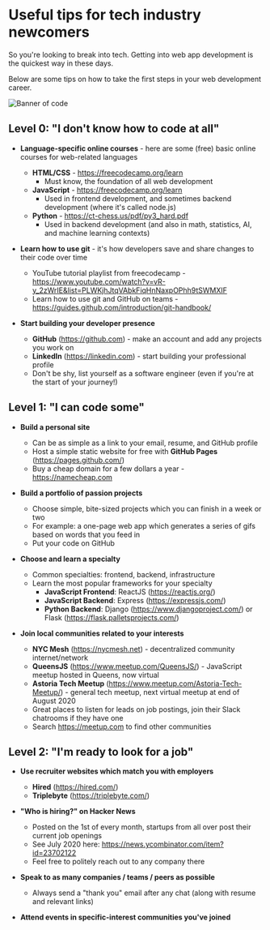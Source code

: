 # Useful tips for tech industry newcomers

So you're looking to break into tech. Getting into web app development is the quickest way in these days.

Below are some tips on how to take the first steps in your web development career.

![Banner of code](https://linkedinbackground.com/download/Coding-Website-Layout.jpg "Code banner")

## Level 0: "I don't know how to code at all"

- **Language-specific online courses** - here are some (free) basic online courses for web-related languages
  - **HTML/CSS** - https://freecodecamp.org/learn
    - Must know, the foundation of all web development
  - **JavaScript** - https://freecodecamp.org/learn
    - Used in frontend development, and sometimes backend development (where it's called node.js)
  - **Python** - https://ct-chess.us/pdf/py3_hard.pdf
    - Used in backend development (and also in math, statistics, AI, and machine learning contexts)

- **Learn how to use git** - it's how developers save and share changes to their code over time
  - YouTube tutorial playlist from freecodecamp - https://www.youtube.com/watch?v=vR-y_2zWrIE&list=PLWKjhJtqVAbkFiqHnNaxpOPhh9tSWMXIF
  - Learn how to use git and GitHub on teams - https://guides.github.com/introduction/git-handbook/

- **Start building your developer presence**
  - **GitHub** (https://github.com) - make an account and add any projects you work on
  - **LinkedIn** (https://linkedin.com) - start building your professional profile
  - Don't be shy, list yourself as a software engineer (even if you're at the start of your journey!)

## Level 1: "I can code some"

- **Build a personal site**
  - Can be as simple as a link to your email, resume, and GitHub profile
  - Host a simple static website for free with **GitHub Pages** (https://pages.github.com/)
  - Buy a cheap domain for a few dollars a year - https://namecheap.com

- **Build a portfolio of passion projects**
  - Choose simple, bite-sized projects which you can finish in a week or two
  - For example: a one-page web app which generates a series of gifs based on words that you feed in
  - Put your code on GitHub

- **Choose and learn a specialty**
  - Common specialties: frontend, backend, infrastructure
  - Learn the most popular frameworks for your specialty
    - **JavaScript Frontend**: ReactJS (https://reactjs.org/)
    - **JavaScript Backend**: Express (https://expressjs.com/)
    - **Python Backend**: Django (https://www.djangoproject.com/) or Flask (https://flask.palletsprojects.com/)

- **Join local communities related to your interests**
  - **NYC Mesh** (https://nycmesh.net) - decentralized community internet/network
  - **QueensJS** (https://www.meetup.com/QueensJS/) - JavaScript meetup hosted in Queens, now virtual
  - **Astoria Tech Meetup** (https://www.meetup.com/Astoria-Tech-Meetup/) - general tech meetup, next virtual meetup at end of August 2020
  - Great places to listen for leads on job postings, join their Slack chatrooms if they have one
  - Search https://meetup.com to find other communities

## Level 2: "I'm ready to look for a job"

- **Use recruiter websites which match you with employers**
  - **Hired** (https://hired.com/)
  - **Triplebyte** (https://triplebyte.com/)

- **"Who is hiring?" on Hacker News**
  - Posted on the 1st of every month, startups from all over post their current job openings
  - See July 2020 here: https://news.ycombinator.com/item?id=23702122
  - Feel free to politely reach out to any company there

- **Speak to as many companies / teams / peers as possible**
  - Always send a "thank you" email after any chat (along with resume and relevant links)

- **Attend events in specific-interest communities you've joined**
